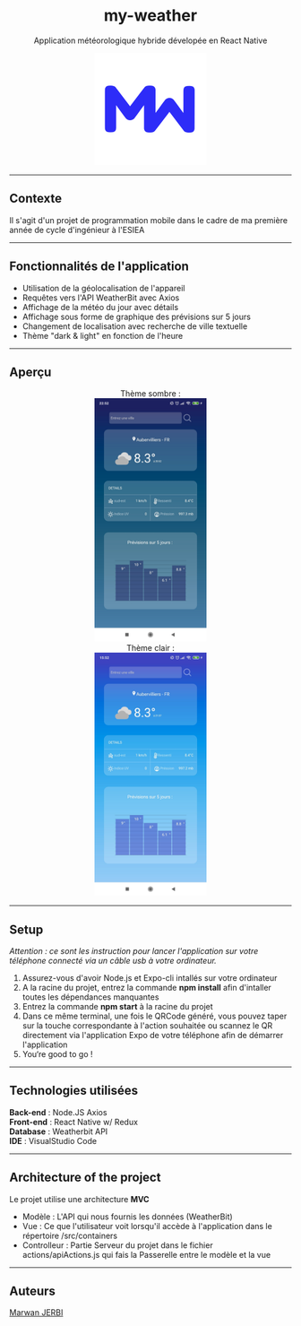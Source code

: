 <h1 align="center">
my-weather
</h1>

<p align="center">
  Application météorologique hybride dévelopée en React Native 
</p>

<p align="center">
    <img src="assets/MyWeather-logo.png" alt="drawing" width="200"/>
</p>

---
## Contexte

Il s'agit d'un projet de programmation mobile dans le cadre de ma première année de cycle d'ingénieur à l'ESIEA

---

## Fonctionnalités de l'application

<ul>
    <li>Utilisation de la géolocalisation de l'appareil</li>
    <li>Requêtes vers l'API WeatherBit avec Axios</li>
    <li>Affichage de la météo du jour avec détails</li>
    <li>Affichage sous forme de graphique des prévisions sur 5 jours</li>
    <li>Changement de localisation avec recherche de ville textuelle</li>
    <li>Thème "dark & light" en fonction de l'heure</li>
</ul>

---

## Aperçu

<p align="center">
  Thème sombre :<br>
    <img src="assets/screen-dark.jpg" alt="theme-light" width="200"/><br>
  Thème clair :<br>
    <img src="assets/screen-light.jpg" alt="theme-light" width="200"/>
</p>
<p align="center">
  
</p>

---

## Setup

<i>Attention : ce sont les instruction pour lancer l'application sur votre téléphone connecté via un câble usb à votre ordinateur.</i>

<ol>
    <li>Assurez-vous d'avoir Node.js et Expo-cli intallés sur votre ordinateur</li>
    <li>A la racine du projet, entrez la commande <strong>npm install</strong> afin d'intaller toutes les dépendances manquantes</li>
    <li>Entrez la commande <strong>npm start</strong> à la racine du projet</li>
    <li>Dans ce même terminal, une fois le QRCode généré, vous pouvez taper sur la touche correspondante à l'action souhaitée ou scannez le QR directement via l'application Expo de votre téléphone afin de démarrer l'application </li>
    <li>You‘re good to go !</li>
</ol>

---

## Technologies utilisées

**Back-end** : Node.JS Axios <br />
**Front-end** : React Native w/ Redux <br />
**Database** : Weatherbit API <br />
**IDE** : VisualStudio Code <br />

---

## Architecture of the project

Le projet utilise une architecture **MVC**
<ul>
    <li>Modèle : L'API qui nous fournis les données (WeatherBit)</li>
    <li>Vue : Ce que l'utilisateur voit lorsqu'il accède à l'application dans le répertoire /src/containers</li>
    <li>Controlleur : Partie Serveur du projet dans le fichier actions/apiActions.js qui fais la Passerelle entre le modèle et la vue</li>
</ul>

---

## Auteurs

[Marwan JERBI](https://github.com/JerbiMarwan)
